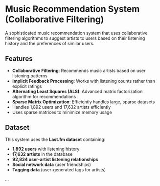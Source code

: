 # Music Recommendation System (Collaborative Filtering)

A sophisticated music recommendation system that uses collaborative filtering algorithms to suggest artists to users based on their listening history and the preferences of similar users.

## Features

- **Collaborative Filtering**: Recommends music artists based on user listening patterns
- **Implicit Feedback Processing**: Works with listening counts rather than explicit ratings
- **Alternating Least Squares (ALS)**: Advanced matrix factorization algorithm for recommendations
- **Sparse Matrix Optimization**: Efficiently handles large, sparse datasets
- Handles 1,892 users and 17,632 artists efficiently
- Uses sparse matrices to minimize memory usage

## Dataset

This system uses the **Last.fm dataset** containing:
- **1,892 users** with listening history
- **17,632 artists** in the database
- **92,834 user-artist listening relationships**
- **Social network data** (user friendships)
- **Tagging data** (user-generated tags for artists)

...
